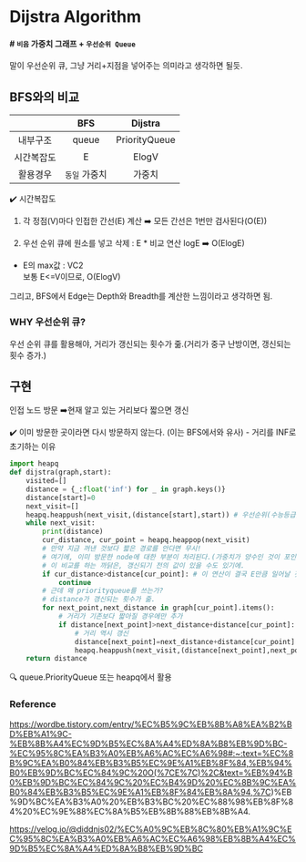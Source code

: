 # Dijstra Algorithm

#### # `비음` 가중치 그래프 +  `우선순위 Queue`

말이 우선순위 큐, 그냥 거리+지점을 넣어주는 의미라고 생각하면 될듯.

## BFS와의 비교

|            |      BFS      |    Dijstra    |
| :--------: | :-----------: | :-----------: |
|  내부구조  |     queue     | PriorityQueue |
| 시간복잡도 |       E       |     ElogV     |
|  활용경우  | `동일` 가중치 |    가중치     |

:heavy_check_mark: 시간복잡도

1) 각 정점(V)마다 인접한 간선(E) 계산 :arrow_right: 모든 간선은 1번만 검사된다(O(E))

2) 우선 순위 큐에 원소를 넣고 삭제 : E * 비교 연산 logE :arrow_right: O(ElogE)

- E의 max값 : VC2  
보통 E<=V이므로,  O(ElogV)

그리고, BFS에서 Edge는 Depth와 Breadth를 계산한 느낌이라고 생각하면 됨.

### **WHY** 우선순위  큐?

우선 순위 큐를 활용해야, 거리가 갱신되는 횟수가 줆.(거리가 중구 난방이면, 갱신되는 횟수 증가.)

## 구현

인접 노드 방문 :arrow_right:현재 알고 있는 거리보다 짧으면 갱신 

:heavy_check_mark: 이미 방문한 곳이라면 다시 방문하지 않는다. (이는  BFS에서와 유사) - 거리를 INF로 초기하는 이유

```python
import heapq
def dijstra(graph,start):
    visited=[]
    distance = {_:float('inf') for _ in graph.keys()}
    distance[start]=0
    next_visit=[]
    heapq.heappush(next_visit,(distance[start],start)) # 우선순위(수능등급), 지점
    while next_visit:
        print(distance)
        cur_distance, cur_point = heapq.heappop(next_visit) 
        # 만약 지금 꺼낸 것보다 짧은 경로를 안다면 무시!
        # 여기에, 이미 방문한 node에 대한 부분이 처리된다.(가중치가 양수인 것이 포인트)
        # 이 비교를 하는 까닭은, 갱신되기 전의 값이 있을 수도 있기에.
        if cur_distance>distance[cur_point]: # 이 연산이 결국 E만큼 일어날 것임.
            continue
        # 근데 왜 priorityqueue를 쓰는가?
        # distance가 갱신되는 횟수가 줆.
        for next_point,next_distance in graph[cur_point].items():
            # 거리가 기존보다 짧아질 경우에만 추가
            if distance[next_point]>next_distance+distance[cur_point]:
                # 거리 역시 갱신
                distance[next_point]=next_distance+distance[cur_point]
                heapq.heappush(next_visit,(distance[next_point],next_point))
    return distance


```



:mag: queue.PriorityQueue 또는 heapq에서 활용

### Reference

https://wordbe.tistory.com/entry/%EC%B5%9C%EB%8B%A8%EA%B2%BD%EB%A1%9C-%EB%8B%A4%EC%9D%B5%EC%8A%A4%ED%8A%B8%EB%9D%BC-%EC%95%8C%EA%B3%A0%EB%A6%AC%EC%A6%98#:~:text=%EC%8B%9C%EA%B0%84%EB%B3%B5%EC%9E%A1%EB%8F%84,%EB%94%B0%EB%9D%BC%EC%84%9C%20O(%7CE%7C)%2C&text=%EB%94%B0%EB%9D%BC%EC%84%9C%20%EC%B4%9D%20%EC%8B%9C%EA%B0%84%EB%B3%B5%EC%9E%A1%EB%8F%84%EB%8A%94,%7C)%EB%9D%BC%EA%B3%A0%20%EB%B3%BC%20%EC%88%98%EB%8F%84%20%EC%9E%88%EC%8A%B5%EB%8B%88%EB%8B%A4.



https://velog.io/@diddnjs02/%EC%A0%9C%EB%8C%80%EB%A1%9C%EC%95%8C%EA%B3%A0%EB%A6%AC%EC%A6%98%EB%8B%A4%EC%9D%B5%EC%8A%A4%ED%8A%B8%EB%9D%BC
